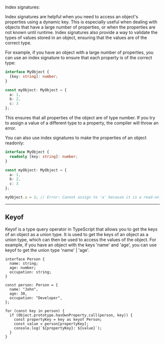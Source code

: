 Index signatures:

Index signatures are helpful when you need to access an
object's properties using a dynamic key. This is
especially useful when dealing with objects that have a
large number of properties, or when the properties are
not known until runtime. Index signatures also provide a
way to validate the types of values stored in an object,
ensuring that the values are of the correct type.

For example, if you have an object with a large number of
properties, you can use an index signature to ensure that
each property is of the correct type:

```ts
interface MyObject {
  [key: string]: number;
}

const myObject: MyObject = {
  a: 1,
  b: 2,
  c: 3
};
```
This ensures that all properties of the object are of type
number. If you try to assign a value of a different type
to a property, the compiler will throw an error.

You can also use index signatures to make the properties
of an object readonly:

```ts
interface MyObject {
  readonly [key: string]: number;
}

const myObject: MyObject = {
  a: 1,
  b: 2,
  c: 3
};

myObject.a = 2; // Error: Cannot assign to 'a' because it is a read-only property.
```
---

## Keyof

Keyof is a type query operator in TypeScript that allows
you to get the keys of an object as a union type. It is
used to get the keys of an object as a union type, which
can then be used to access the values of the object. For
example, if you have an object with the keys 'name' and
'age', you can use keyof to get the union type 'name' |
'age'.


```
interface Person {
  name: string;
  age: number;
  occupation: string;
}

const person: Person = {
  name: "John",
  age: 30,
  occupation: "Developer",
};

for (const key in person) {
  if (Object.prototype.hasOwnProperty.call(person, key)) {
    const propertyKey = key as keyof Person;
    const value = person[propertyKey];
    console.log(`${propertyKey}: ${value}`);
  }
}
```
